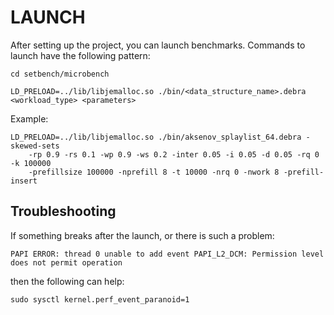 # LAUNCH

After setting up the project, you can launch benchmarks. Commands to launch have the following pattern:

```shell
cd setbench/microbench

LD_PRELOAD=../lib/libjemalloc.so ./bin/<data_structure_name>.debra <workload_type> <parameters>
```

Example:
```shell
LD_PRELOAD=../lib/libjemalloc.so ./bin/aksenov_splaylist_64.debra -skewed-sets 
    -rp 0.9 -rs 0.1 -wp 0.9 -ws 0.2 -inter 0.05 -i 0.05 -d 0.05 -rq 0 -k 100000 
    -prefillsize 100000 -nprefill 8 -t 10000 -nrq 0 -nwork 8 -prefill-insert 
```

## Troubleshooting

If something breaks after the launch, or there is such a problem:

```shell
PAPI ERROR: thread 0 unable to add event PAPI_L2_DCM: Permission level does not permit operation
```
then the following can help:

```shell
sudo sysctl kernel.perf_event_paranoid=1
```

